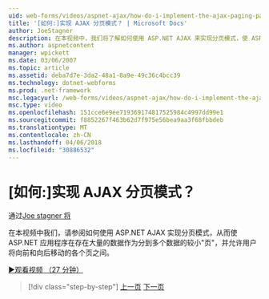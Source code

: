 ```yaml
---
uid: web-forms/videos/aspnet-ajax/how-do-i-implement-the-ajax-paging-pattern
title: '[如何:]实现 AJAX 分页模式？ | Microsoft Docs'
author: JoeStagner
description: 在本视频中，我们将了解如何使用 ASP.NET AJAX 来实现分页模式，使 ASP.NET 应用程序在存在大量的成 bein 数据...
ms.author: aspnetcontent
manager: wpickett
ms.date: 03/06/2007
ms.topic: article
ms.assetid: deba7d7e-3da2-48a1-8a9e-49c36c4bcc39
ms.technology: dotnet-webforms
ms.prod: .net-framework
msc.legacyurl: /web-forms/videos/aspnet-ajax/how-do-i-implement-the-ajax-paging-pattern
msc.type: video
ms.openlocfilehash: 151cce6e9ee719369174817525984c4997dd99e1
ms.sourcegitcommit: f8852267f463b62d7f975e56bea9aa3f68fbbdeb
ms.translationtype: MT
ms.contentlocale: zh-CN
ms.lasthandoff: 04/06/2018
ms.locfileid: "30886532"
---
```

<a name="how-do-i-implement-the-ajax-paging-pattern"></a>[如何:]实现 AJAX 分页模式？
====================
通过[Joe stagner 将](https://github.com/JoeStagner)

在本视频中我们，请参阅如何使用 ASP.NET AJAX 实现分页模式，从而使 ASP.NET 应用程序在存在大量的数据作为分到多个数据的较小"页"，并允许用户将向前和向后移动的各个页之间。

[&#9654;观看视频 （27 分钟）](https://channel9.msdn.com/Blogs/ASP-NET-Site-Videos/how-do-i-implement-the-ajax-paging-pattern)

> [!div class="step-by-step"]
> [上一页](how-do-i-implement-the-predictive-fetch-pattern-for-ajax.md)
> [下一页](how-do-i-implement-the-ajax-incremental-page-display-pattern.md)
